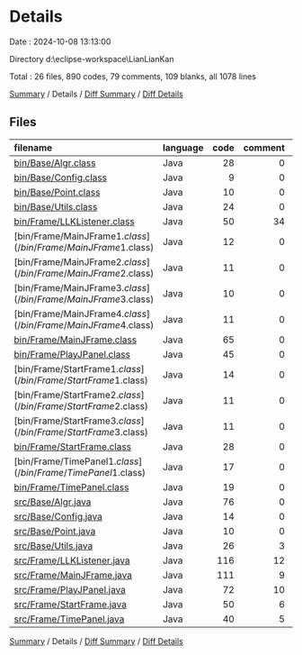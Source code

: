 # Details

Date : 2024-10-08 13:13:00

Directory d:\\eclipse-workspace\\LianLianKan

Total : 26 files,  890 codes, 79 comments, 109 blanks, all 1078 lines

[Summary](results.md) / Details / [Diff Summary](diff.md) / [Diff Details](diff-details.md)

## Files
| filename | language | code | comment | blank | total |
| :--- | :--- | ---: | ---: | ---: | ---: |
| [bin/Base/Algr.class](/bin/Base/Algr.class) | Java | 28 | 0 | 0 | 28 |
| [bin/Base/Config.class](/bin/Base/Config.class) | Java | 9 | 0 | 0 | 9 |
| [bin/Base/Point.class](/bin/Base/Point.class) | Java | 10 | 0 | 0 | 10 |
| [bin/Base/Utils.class](/bin/Base/Utils.class) | Java | 24 | 0 | 0 | 24 |
| [bin/Frame/LLKListener.class](/bin/Frame/LLKListener.class) | Java | 50 | 34 | 0 | 84 |
| [bin/Frame/MainJFrame$1.class](/bin/Frame/MainJFrame$1.class) | Java | 12 | 0 | 0 | 12 |
| [bin/Frame/MainJFrame$2.class](/bin/Frame/MainJFrame$2.class) | Java | 11 | 0 | 0 | 11 |
| [bin/Frame/MainJFrame$3.class](/bin/Frame/MainJFrame$3.class) | Java | 10 | 0 | 0 | 10 |
| [bin/Frame/MainJFrame$4.class](/bin/Frame/MainJFrame$4.class) | Java | 11 | 0 | 0 | 11 |
| [bin/Frame/MainJFrame.class](/bin/Frame/MainJFrame.class) | Java | 65 | 0 | 0 | 65 |
| [bin/Frame/PlayJPanel.class](/bin/Frame/PlayJPanel.class) | Java | 45 | 0 | 0 | 45 |
| [bin/Frame/StartFrame$1.class](/bin/Frame/StartFrame$1.class) | Java | 14 | 0 | 0 | 14 |
| [bin/Frame/StartFrame$2.class](/bin/Frame/StartFrame$2.class) | Java | 11 | 0 | 0 | 11 |
| [bin/Frame/StartFrame$3.class](/bin/Frame/StartFrame$3.class) | Java | 11 | 0 | 0 | 11 |
| [bin/Frame/StartFrame.class](/bin/Frame/StartFrame.class) | Java | 28 | 0 | 0 | 28 |
| [bin/Frame/TimePanel$1.class](/bin/Frame/TimePanel$1.class) | Java | 17 | 0 | 1 | 18 |
| [bin/Frame/TimePanel.class](/bin/Frame/TimePanel.class) | Java | 19 | 0 | 1 | 20 |
| [src/Base/Algr.java](/src/Base/Algr.java) | Java | 76 | 0 | 10 | 86 |
| [src/Base/Config.java](/src/Base/Config.java) | Java | 14 | 0 | 10 | 24 |
| [src/Base/Point.java](/src/Base/Point.java) | Java | 10 | 0 | 2 | 12 |
| [src/Base/Utils.java](/src/Base/Utils.java) | Java | 26 | 3 | 8 | 37 |
| [src/Frame/LLKListener.java](/src/Frame/LLKListener.java) | Java | 116 | 12 | 27 | 155 |
| [src/Frame/MainJFrame.java](/src/Frame/MainJFrame.java) | Java | 111 | 9 | 16 | 136 |
| [src/Frame/PlayJPanel.java](/src/Frame/PlayJPanel.java) | Java | 72 | 10 | 16 | 98 |
| [src/Frame/StartFrame.java](/src/Frame/StartFrame.java) | Java | 50 | 6 | 10 | 66 |
| [src/Frame/TimePanel.java](/src/Frame/TimePanel.java) | Java | 40 | 5 | 8 | 53 |

[Summary](results.md) / Details / [Diff Summary](diff.md) / [Diff Details](diff-details.md)